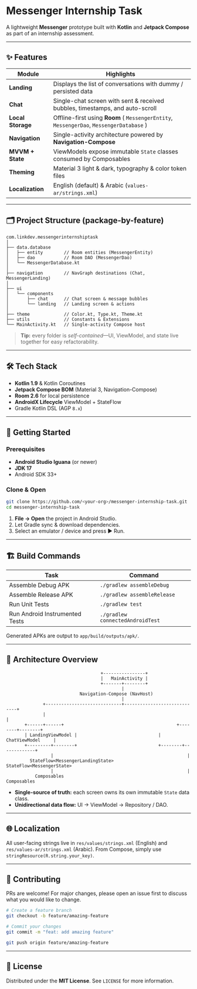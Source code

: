 
# Messenger Internship Task

A lightweight **Messenger** prototype built with **Kotlin** and **Jetpack Compose** as part of an internship assessment.

---

## ✨ Features

| Module | Highlights |
| ------ | ---------- |
| **Landing** | Displays the list of conversations with dummy / persisted data |
| **Chat** | Single-chat screen with sent & received bubbles, timestamps, and auto-scroll |
| **Local Storage** | Offline-first using **Room** ( `MessengerEntity`, `MessengerDao`, `MessengerDatabase` ) |
| **Navigation** | Single-activity architecture powered by **Navigation-Compose** |
| **MVVM + State** | ViewModels expose immutable `State` classes consumed by Composables |
| **Theming** | Material 3 light & dark, typography & color token files |
| **Localization** | English (default) & Arabic (`values-ar/strings.xml`) |

---

## 🗂 Project Structure (package-by-feature)

```text
com.linkdev.messengerinternshiptask
│
├── data.database
│   ├── entity        // Room entities (MessengerEntity)
│   ├── dao           // Room DAO (MessengerDao)
│   └── MessengerDatabase.kt
│
├── navigation        // NavGraph destinations (Chat, MessengerLanding)
│
├── ui
│   └── components
│       ├── chat      // Chat screen & message bubbles
│       └── landing   // Landing screen & actions
│
├── theme             // Color.kt, Type.kt, Theme.kt
├── utils             // Constants & Extensions
└── MainActivity.kt   // Single-activity Compose host
```

> **Tip:** every folder is _self-contained_—UI, ViewModel, and state live together for easy refactorability.

---

## 🛠️ Tech Stack

- **Kotlin 1.9** & Kotlin Coroutines
- **Jetpack Compose BOM** (Material 3, Navigation-Compose)
- **Room 2.6** for local persistence
- **AndroidX Lifecycle** ViewModel + StateFlow
- Gradle Kotlin DSL (AGP `8.x`)

---

## 🚀 Getting Started

### Prerequisites

- **Android Studio Iguana** (or newer)
- **JDK 17**
- Android SDK 33+

### Clone & Open

```bash
git clone https://github.com/<your-org>/messenger-internship-task.git
cd messenger-internship-task
```

1. **File → Open** the project in Android Studio.
2. Let Gradle sync & download dependencies.
3. Select an emulator / device and press ▶️ Run.

---

## 🏗️ Build Commands

| Task | Command |
| ---- | ------- |
| Assemble Debug APK | `./gradlew assembleDebug` |
| Assemble Release APK | `./gradlew assembleRelease` |
| Run Unit Tests | `./gradlew test` |
| Run Android Instrumented Tests | `./gradlew connectedAndroidTest` |

Generated APKs are output to `app/build/outputs/apk/`.

---

## 📐 Architecture Overview

```
                                    +----------------+
                                    |   MainActivity |
                                    +-------+--------+
                                            |
                            Navigation-Compose (NavHost)
                                            |
              +-----------------------------+-----------------------------+
              |                                                           |
       +------+------+                                           +--------+--------+
       | LandingViewModel |                               |    ChatViewModel     |
       +---------+--------+                               +--------+-------------+
                 |                                                   |
         StateFlow<MessengerLandingState>                 StateFlow<MessengerState>
                 |                                                   |
           Composables                                        Composables
```

- **Single-source of truth:** each screen owns its own immutable `State` data class.
- **Unidirectional data flow:** UI → ViewModel → Repository / DAO.

---

## 🌐 Localization

All user-facing strings live in `res/values/strings.xml` (English) and `res/values-ar/strings.xml` (Arabic). From Compose, simply use `stringResource(R.string.your_key)`.

---

## 📝 Contributing

PRs are welcome! For major changes, please open an issue first to discuss what you would like to change.

```bash
# Create a feature branch
git checkout -b feature/amazing-feature

# Commit your changes
git commit -m "feat: add amazing feature"

git push origin feature/amazing-feature
```

---

## 📄 License

Distributed under the **MIT License**. See `LICENSE` for more information.
